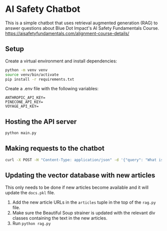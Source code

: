 # AI Safety Chatbot

This is a simple chatbot that uses retrieval augmented generation (RAG) to answer questions about Blue Dot Impact's AI Safety Fundamentals Course. 
https://aisafetyfundamentals.com/alignment-course-details/

## Setup

Create a virtual environment and install dependencies:


```bash
python -m venv venv
source venv/bin/activate
pip install -r requirements.txt
```

Create a .env file with the following variables:

```plaintext
ANTHROPIC_API_KEY=
PINECONE_API_KEY=
VOYAGE_API_KEY=
```

## Hosting the API server

```python
python main.py
```

## Making requests to the chatbot

```bash
curl -X POST -H "Content-Type: application/json" -d '{"query": "What is AI alignment?"}' http://localhost:8000/chat
```

## Updating the vector database with new articles

This only needs to be done if new articles become available and it will update the `docs.pkl` file. 


1. Add the new article URLs in the `articles` tuple in the top of the `rag.py` file.
2. Make sure the Beautiful Soup strainer is updated with the relevant div classes containing the text in the new articles. 
3. Run `python rag.py` 
